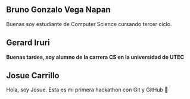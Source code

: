 ## Bruno Gonzalo Vega Napan  
Buenas soy estudiante de Computer Science cursando tercer ciclo.

## Gerard Iruri  
**Buenas tardes, soy alumno de la carrera CS en la universidad de UTEC**

## Josue Carrillo  
Hola, soy Josue. Esta es mi primera hackathon con Git y GitHub 🚀